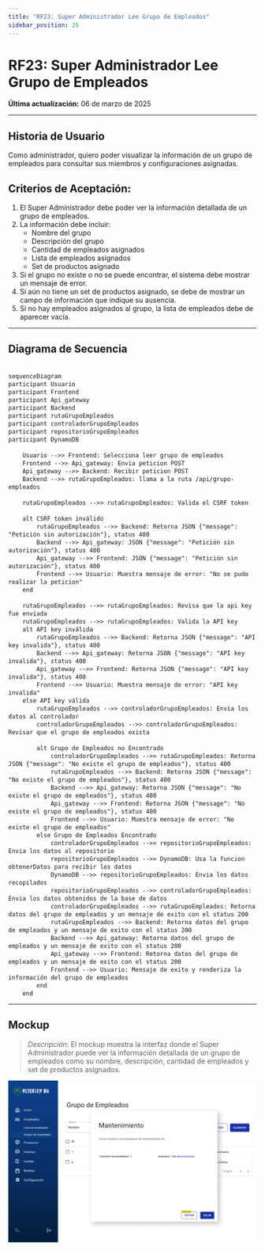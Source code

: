 ```yaml
---
title: "RF23: Super Administrador Lee Grupo de Empleados"
sidebar_position: 25
---
```


# RF23: Super Administrador Lee Grupo de Empleados

**Última actualización:** 06 de marzo de 2025

---

## Historia de Usuario

Como administrador, quiero poder visualizar la información de un grupo de empleados para consultar sus miembros y configuraciones asignadas.

## **Criterios de Aceptación:**

1. El Super Administrador debe poder ver la información detallada de un grupo de empleados.
2. La información debe incluir:
   - Nombre del grupo
   - Descripción del grupo
   - Cantidad de empleados asignados
   - Lista de empleados asignados
   - Set de productos asignado
3. Si el grupo no existe o no se puede encontrar, el sistema debe mostrar un mensaje de error.
4. Si aún no tiene un set de productos asignado, se debe de mostrar un campo de información que indique su ausencia.
5. Si no hay empleados asignados al grupo, la lista de empleados debe de aparecer vacía.

---

## **Diagrama de Secuencia**

```mermaid

sequenceDiagram
participant Usuario
participant Frontend
participant Api_gateway
participant Backend
participant rutaGrupoEmpleados
participant controladorGrupoEmpleados
participant repositorioGrupoEmpleados
participant DynamoDB

    Usuario -->> Frontend: Selecciona leer grupo de empleados
    Frontend -->> Api_gateway: Envia peticion POST
    Api_gateway -->> Backend: Recibir peticion POST
    Backend -->> rutaGrupoEmpleados: llama a la ruta /api/grupo-empleados

    rutaGrupoEmpleados -->> rutaGrupoEmpleados: Valida el CSRF token

    alt CSRF token inválido
        rutaGrupoEmpleados -->> Backend: Retorna JSON {"message": "Petición sin autorización"}, status 400
        Backend -->> Api_gateway: JSON {"message": "Petición sin autorización"}, status 400
        Api_gateway -->> Frontend: JSON {"message": "Petición sin autorización"}, status 400
        Frontend -->> Usuario: Muestra mensaje de error: "No se pudo realizar la peticion"
    end

    rutaGrupoEmpleados -->> rutaGrupoEmpleados: Revisa que la api key fue enviada
    rutaGrupoEmpleados -->> rutaGrupoEmpleados: Valida la API key
    alt API key inválida
        rutaGrupoEmpleados -->> Backend: Retorna JSON {"message": "API key invalida"}, status 400
        Backend -->> Api_gateway: Retorna JSON {"message": "API key invalida"}, status 400
        Api_gateway -->> Frontend: Retorna JSON {"message": "API key invalida"}, status 400
        Frontend -->> Usuario: Muestra mensaje de error: "API key invalida"
    else API key válida
        rutaGrupoEmpleados -->> controladorGrupoEmpleados: Envia los datos al controlador
        controladorGrupoEmpleados -->> controladorGrupoEmpleados: Revisar que el grupo de empleados exista

        alt Grupo de Empleados no Encontrado
            controladorGrupoEmpleados -->> rutaGrupoEmpleados: Retorna JSON {"message": "No existe el grupo de empleados"}, status 400
            rutaGrupoEmpleados -->> Backend: Retorna JSON {"message": "No existe el grupo de empleados"}, status 400
            Backend -->> Api_gateway: Retorna JSON {"message": "No existe el grupo de empleados"}, status 400
            Api_gateway -->> Frontend: Retorna JSON {"message": "No existe el grupo de empleados"}, status 400
            Frontend -->> Usuario: Muestra mensaje de error: "No existe el grupo de empleados"
        else Grupo de Empleados Encontrado
            controladorGrupoEmpleados -->> repositorioGrupoEmpleados: Envia los datos al repositorio
            repositorioGrupoEmpleados -->> DynamoDB: Usa la funcion obtenerDatos para recibir los datos
            DynamoDB -->> repositorioGrupoEmpleados: Envia los datos recopilados
            repositorioGrupoEmpleados -->> controladorGrupoEmpleados: Envia los datos obtenidos de la base de datos
            controladorGrupoEmpleados -->> rutaGrupoEmpleados: Retorna datos del grupo de empleados y un mensaje de exito con el status 200
            rutaGrupoEmpleados -->> Backend: Retorna datos del grupo de empleados y un mensaje de exito con el status 200
            Backend -->> Api_gateway: Retorna datos del grupo de empleados y un mensaje de exito con el status 200
            Api_gateway -->> Frontend: Retorna datos del grupo de empleados y un mensaje de exito con el status 200
            Frontend -->> Usuario: Mensaje de exito y renderiza la información del grupo de empleados
        end
    end

```

---

## **Mockup**

> _Descripción_: El mockup muestra la interfaz donde el Super Administrador puede ver la información detallada de un grupo de empleados como su nombre, descripción, cantidad de empleados y set de productos asignados.

![alt text](mockupLeerGrupoEmpleados.png)
